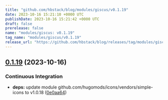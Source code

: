 ```yaml
---
title: "github.com/hbstack/blog/modules/giscus/v0.1.19"
date: 2023-10-16 15:21:10 +0000 UTC
publishDate: 2023-10-16 15:21:42 +0000 UTC
draft: false
prerelease: false
name: "modules/giscus: v0.1.19"
tag_name: "modules/giscus/v0.1.19"
release_url: "https://github.com/hbstack/blog/releases/tag/modules/giscus/v0.1.19"
---
```


## [0.1.19](https://github.com/hbstack/blog/compare/modules/giscus/v0.1.18...modules/giscus/v0.1.19) (2023-10-16)


### Continuous Integration

* **deps:** update module github.com/hugomods/icons/vendors/simple-icons to v1.0.18 ([0e0aa64](https://github.com/hbstack/blog/commit/0e0aa64309a8afe05a0b84d56620b677423be0cc))
